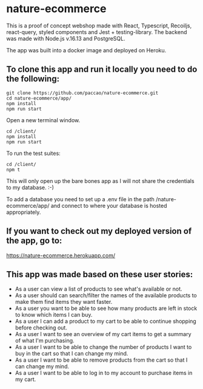 # nature-ecommerce

This is a proof of concept webshop made with React, Typescript, Recoiljs, react-query, styled components and Jest + testing-library.
The backend was made with Node.js v.16.13 and PostgreSQL.

The app was built into a docker image and deployed on Heroku.

## To clone this app and run it locally you need to do the following:

``` 
git clone https://github.com/paccao/nature-ecommerce.git
cd nature-ecommerce/app/
npm install
npm run start
```
Open a new terminal window.
```
cd /client/
npm install
npm run start
```
To run the test suites:
```
cd /client/
npm t
```
This will only open up the bare bones app as I will not share the credentials to my database. :-)

To add a database you need to set up a .env file in the path /nature-ecommerce/app/ and connect to where your database is hosted appropriately.

## If you want to check out my deployed version of the app, go to: 
https://nature-ecommerce.herokuapp.com/


## This app was made based on these user stories:
 - As a user can view a list of products to see what's available or not.
 - As a user should can search/filter the names of the available products to make them find items they want faster.
 - As a user you want to be able to see how many products are left in stock to know which items I can buy.
 - As a user I can add a product to my cart to be able to continue shopping before checking out.
 - As a user I want to see an overview of my cart items to get a summary of what I'm purchasing.
 - As a user I want to be able to change the number of products I want to buy in the cart so that I can change my mind.
 - As a user I want to be able to remove products from the cart so that I can change my mind.
 - As a user I want to be able to log in to my account to purchase items in my cart.
